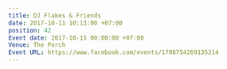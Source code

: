 ```yaml
---
title: DJ Flakes & Friends
date: 2017-10-11 10:13:00 +07:00
position: 42
Event date: 2017-10-15 00:00:00 +07:00
Venue: The Porch
Event URL: https://www.facebook.com/events/1708754269135214
---
```


